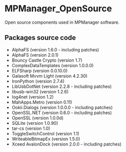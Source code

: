 # MPManager_OpenSource
Open source components used in MPManager software.

## Packages source code
- AlphaFS (version 1.6.0 - including patches)
- AlphaFS (version 2.0.1)
- Bouncy Castle Crypto (version 1.7)
- ComplexDataTemplates (version 1.0.0.0)
- ELFSharp (version 0.0.10.0)
- Galasoft Mvvm Light (version 4.2.30)
- IronPython (version 2.7.4)
- LibUsbDotNet (version 2.2.8 - including patches)
- libusb-win32 (version 1.2.6)
- log4net (version 1.2)
- MahApps.Metro (version 0.11)
- Ookii.Dialogs (version 1.0.0.0 - including patches)
- OpenSSL.NET (version 0.6.0 - including patches)
- OpenSSL (version 1.0.0d)
- SQLite (version 1.0.90)
- tar-cs (version 1.0)
- ToggleSwitchControl (version 1.1)
- WriteableBitmapEx (version 1.5.0)
- Xceed AvalonDock (version 2.0.0 - including patches)